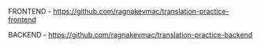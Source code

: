 FRONTEND - https://github.com/ragnakevmac/translation-practice-frontend

BACKEND - https://github.com/ragnakevmac/translation-practice-backend
